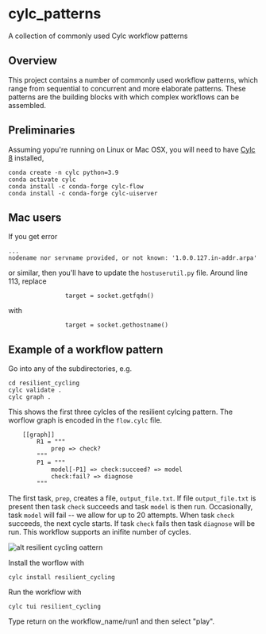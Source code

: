 # cylc_patterns

A collection of commonly used Cylc workflow patterns 

## Overview

This project contains a number of commonly used workflow patterns, which range from sequential to concurrent and more elaborate patterns. These patterns 
are the building blocks with which complex workflows can be assembled.

## Preliminaries

Assuming yopu're running on Linux or Mac OSX, you will need to have [Cylc 8](https://cylc.github.io/cylc-doc/stable/html/) installed,
```
conda create -n cylc python=3.9
conda activate cylc
conda install -c conda-forge cylc-flow
conda install -c conda-forge cylc-uiserver
```

## Mac users

If you get error
```
...
nodename nor servname provided, or not known: '1.0.0.127.in-addr.arpa'
```
or similar, then you'll have to update the `hostuserutil.py` file. Around line 113, replace
```
                target = socket.getfqdn()
```
with 
```
                target = socket.gethostname()
```



## Example of a workflow pattern

Go into any of the subdirectories, e.g.
```
cd resilient_cycling
cylc validate .
cylc graph .
```
This shows the first three cylcles of the resilient cylcing pattern. The worflow graph is encoded in the `flow.cylc` file.
```
    [[graph]]
        R1 = """
            prep => check?
        """
        P1 = """
            model[-P1] => check:succeed? => model
            check:fail? => diagnose
        """
```
The first task, `prep`, creates a file, `output_file.txt`. If file `output_file.txt` is present then task `check` succeeds and task `model` is then run. Occasionally, task `model` will fail -- we allow for up to 20 attempts. When task `check` succeeds, the next cycle starts. If task `check` fails then task `diagnose` will be run. This workflow supports an inifite number of cycles.

![alt resilient cycling oattern](https://github.com/pletzer/cylc_patterns/blob/main/figures/resilient_cycling.png.png?raw=true)

Install the worflow with
```
cylc install resilient_cycling
```

Run the workflow with
```
cylc tui resilient_cycling
```
Type return on the workflow_name/run1 and then select "play".





